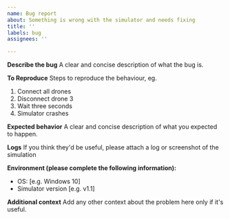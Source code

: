 ```yaml
---
name: Bug report
about: Something is wrong with the simulator and needs fixing
title: ''
labels: bug
assignees: ''

---
```


**Describe the bug**
A clear and concise description of what the bug is.

**To Reproduce**
Steps to reproduce the behaviour, eg.
1. Connect all drones
2. Disconnect drone 3
3. Wait three seconds
4. Simulator crashes

**Expected behavior**
A clear and concise description of what you expected to happen.

**Logs**
If you think they'd be useful, please attach a log or screenshot of the simulation

**Environment (please complete the following information):**
 - OS: [e.g. Windows 10]
 - Simulator version [e.g. v1.1]

**Additional context**
Add any other context about the problem here only if it's useful.
